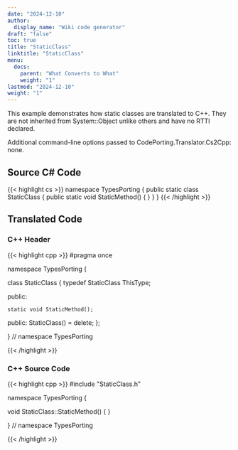 ```yaml
---
date: "2024-12-10"
author:
  display_name: "Wiki code generator"
draft: "false"
toc: true
title: "StaticClass"
linktitle: "StaticClass"
menu:
  docs:
    parent: "What Converts to What"
    weight: "1"
lastmod: "2024-12-10"
weight: "1"
---
```


This example demonstrates how static classes are translated to C++. They are not inherited from System::Object unlike others and have no RTTI declared.

Additional command-line options passed to CodePorting.Translator.Cs2Cpp: none.

## Source C# Code ##

{{< highlight cs >}}
namespace TypesPorting
{
    public static class StaticClass
    {
        public static void StaticMethod()
        {
        }
    }
}
{{< /highlight >}}

## Translated Code ##

### C++ Header ###

{{< highlight cpp >}}
#pragma once

namespace TypesPorting {

class StaticClass
{
    typedef StaticClass ThisType;
    
public:

    static void StaticMethod();
    
public:
    StaticClass() = delete;
};

} // namespace TypesPorting



{{< /highlight >}}

### C++ Source Code ###

{{< highlight cpp >}}
#include "StaticClass.h"

namespace TypesPorting {

void StaticClass::StaticMethod()
{
}

} // namespace TypesPorting

{{< /highlight >}}
